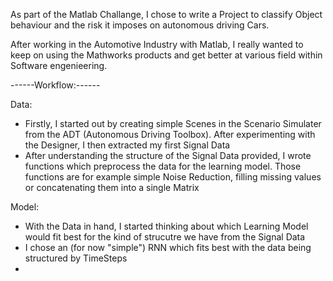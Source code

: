 As part of the Matlab Challange, I chose to write a Project to classify Object behaviour and the risk it imposes on autonomous driving Cars.

After working in the Automotive Industry with Matlab, I really wanted to keep on using the Mathworks products and get better at various field within Software engenieering.


------Workflow:------

Data:
- Firstly, I started out by creating simple Scenes in the Scenario Simulater from the ADT (Autonomous Driving Toolbox). After experimenting with the Designer, I then extracted my first Signal Data
- After understanding the structure of the Signal Data provided, I wrote functions which preprocess the data for the learning model. Those functions are for example simple Noise Reduction, filling missing values or concatenating them into  a single Matrix

Model:
- With the Data in hand, I started thinking about which Learning Model would fit best for the kind of strucutre we have from the Signal Data
- I chose an (for now "simple") RNN which fits best with the data being structured by TimeSteps
- 
